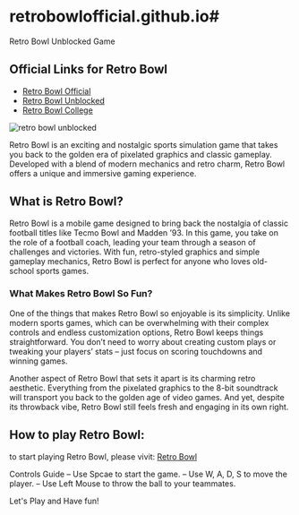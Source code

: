 # retrobowlofficial.github.io# 
Retro Bowl Unblocked Game


## Official Links for Retro Bowl

- [Retro Bowl Official](https://retrobowls.org/)
- [Retro Bowl Unblocked](https://retrobowlunblocked.org)
- [Retro Bowl College](https://retrobowls.org)
 


![retro bowl unblocked](https://retrobowls.org/wp-content/uploads/2023/05/Retro-Bowl-tutorial.webp?raw=true "Retro Bowl Unblocked")


Retro Bowl is an exciting and nostalgic sports simulation game that takes you back to the golden era of pixelated graphics and classic gameplay. Developed with a blend of modern mechanics and retro charm, Retro Bowl offers a unique and immersive gaming experience.

## What is Retro Bowl?

Retro Bowl is a mobile game designed to bring back the nostalgia of classic football titles like Tecmo Bowl and Madden ’93. In this game, you take on the role of a football coach, leading your team through a season of challenges and victories. With fun, retro-styled graphics and simple gameplay mechanics, Retro Bowl is perfect for anyone who loves old-school sports games.


### What Makes Retro Bowl So Fun?

One of the things that makes Retro Bowl so enjoyable is its simplicity. Unlike modern sports games, which can be overwhelming with their complex controls and endless customization options, Retro Bowl keeps things straightforward. You don’t need to worry about creating custom plays or tweaking your players’ stats – just focus on scoring touchdowns and winning games.

Another aspect of Retro Bowl that sets it apart is its charming retro aesthetic. Everything from the pixelated graphics to the 8-bit soundtrack will transport you back to the golden age of video games. And yet, despite its throwback vibe, Retro Bowl still feels fresh and engaging in its own right.
## How to play Retro Bowl:

to start playing Retro Bowl, please vivit: [Retro Bowl](https://retrobowls.org/)

Controls Guide
– Use Spcae to start the game.
– Use W, A, D, S to move the player.
– Use Left Mouse to throw the ball to your teammates.

Let's Play and Have fun!
